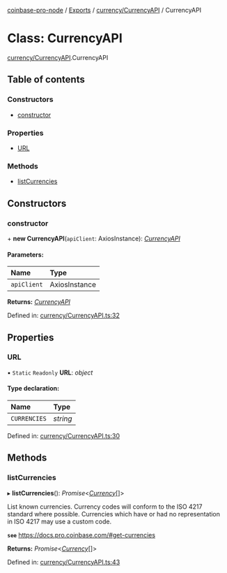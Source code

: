[coinbase-pro-node](../README.md) / [Exports](../modules.md) / [currency/CurrencyAPI](../modules/currency_currencyapi.md) / CurrencyAPI

# Class: CurrencyAPI

[currency/CurrencyAPI](../modules/currency_currencyapi.md).CurrencyAPI

## Table of contents

### Constructors

- [constructor](currency_currencyapi.currencyapi.md#constructor)

### Properties

- [URL](currency_currencyapi.currencyapi.md#url)

### Methods

- [listCurrencies](currency_currencyapi.currencyapi.md#listcurrencies)

## Constructors

### constructor

\+ **new CurrencyAPI**(`apiClient`: AxiosInstance): [_CurrencyAPI_](currency_currencyapi.currencyapi.md)

#### Parameters:

| Name        | Type          |
| :---------- | :------------ |
| `apiClient` | AxiosInstance |

**Returns:** [_CurrencyAPI_](currency_currencyapi.currencyapi.md)

Defined in: [currency/CurrencyAPI.ts:32](https://github.com/bennycode/coinbase-pro-node/blob/3a89239/src/currency/CurrencyAPI.ts#L32)

## Properties

### URL

▪ `Static` `Readonly` **URL**: _object_

#### Type declaration:

| Name         | Type     |
| :----------- | :------- |
| `CURRENCIES` | _string_ |

Defined in: [currency/CurrencyAPI.ts:30](https://github.com/bennycode/coinbase-pro-node/blob/3a89239/src/currency/CurrencyAPI.ts#L30)

## Methods

### listCurrencies

▸ **listCurrencies**(): _Promise_<[_Currency_](../interfaces/currency_currencyapi.currency.md)[]\>

List known currencies. Currency codes will conform to the ISO 4217 standard where possible. Currencies which have or had no representation in ISO 4217 may use a custom code.

**`see`** https://docs.pro.coinbase.com/#get-currencies

**Returns:** _Promise_<[_Currency_](../interfaces/currency_currencyapi.currency.md)[]\>

Defined in: [currency/CurrencyAPI.ts:43](https://github.com/bennycode/coinbase-pro-node/blob/3a89239/src/currency/CurrencyAPI.ts#L43)
